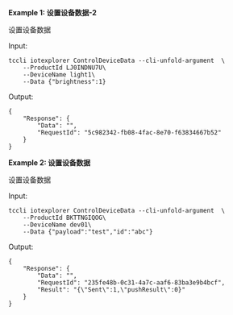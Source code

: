 **Example 1: 设置设备数据-2**

设置设备数据

Input: 

```
tccli iotexplorer ControlDeviceData --cli-unfold-argument  \
    --ProductId LJ0INDNU7U\
    --DeviceName light1\
    --Data {"brightness":1}
```

Output: 
```
{
    "Response": {
        "Data": "",
        "RequestId": "5c982342-fb08-4fac-8e70-f63834667b52"
    }
}
```

**Example 2: 设置设备数据**

设置设备数据

Input: 

```
tccli iotexplorer ControlDeviceData --cli-unfold-argument  \
    --ProductId BKTTNGIQOG\
    --DeviceName dev01\
    --Data {"payload":"test","id":"abc"}
```

Output: 
```
{
    "Response": {
        "Data": "",
        "RequestId": "235fe48b-0c31-4a7c-aaf6-83ba3e9b4bcf",
        "Result": "{\"Sent\":1,\"pushResult\":0}"
    }
}
```

